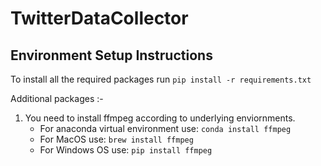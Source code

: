 # TwitterDataCollector

## Environment Setup Instructions
To install all the required packages run
`pip install -r requirements.txt`
  
Additional packages :-
1. You need to install ffmpeg according to underlying enviornments.
    * For anaconda virtual environment use: `conda install ffmpeg`
    * For MacOS use: `brew install ffmpeg`
    * For Windows OS use: `pip install ffmpeg`
